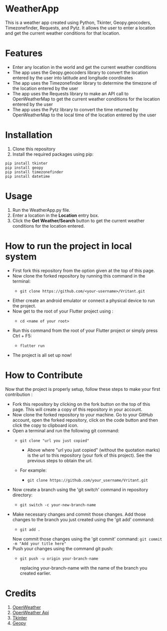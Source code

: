 # WeatherApp

This is a weather app created using Python, Tkinter, Geopy.geocoders, Timezonefinder, Requests, and Pytz. It allows the user to enter a location and get the current weather conditions for that location.

# Features

- Enter any location in the world and get the current weather conditions
- The app uses the Geopy.geocoders library to convert the location entered by the user into latitude and longitude coordinates
- The app uses the Timezonefinder library to determine the timezone of the location entered by the user
- The app uses the Requests library to make an API call to OpenWeatherMap to get the current weather conditions for the location entered by the user
- The app uses the Pytz library to convert the time returned by OpenWeatherMap to the local time of the location entered by the user

# Installation

1. Clone this repository 
2. Install the required packages using pip:
```shell
pip install tkinter
pip install geopy
pip install timezonefinder
pip install datetime
```

# Usage

1. Run the WeatherApp.py file.
2. Enter a location in the **Location** entry box.
3. Click the **Get Weather/Search** button to get the current weather conditions for the location entered.

# How to run the project in local system
- First fork this repository from the option given at the top of this page.
- Now clone the forked repository by running this command in the terminal:
  - ```
    git clone https://github.com/<your-username>/Vritant.git
    ``` 
- Either create an android emulator or connect a physical device to run the project.
- Now get to the root of your Flutter project using :
  - ```
    cd <name of your root>
    ```
- Run this command from the root of your Flutter project or simply press Ctrl + F5:
  - ```
    flutter run
    ```
- The project is all set up now!
# How to Contribute
Now that the project is properly setup, follow these steps to make your first contribution :
- Fork this repository by clicking on the fork button on the top of this page. This will create a copy of this repository in your account.
- Now clone the forked repository to your machine. Go to your GitHub account, open the forked repository, click on the code button and then click the copy to clipboard icon.
- Open a terminal and run the following git command:
  - ```
    git clone "url you just copied"
    ```
    - Above where "url you just copied" (without the quotation marks) is the url to this repository (your fork of this project). See the previous steps to obtain the url.
      
  - For example:
    - ```
      git clone https://github.com/your_username/Vritant.git
      ```
- Now create a branch using the 'git switch' command in repository directory:
  -   ```
      git switch -c your-new-branch-name
      ```
- Make necessary changes and commit those changes. Add those changes to the branch you just created using the 'git add' command:
  -   ```
      git add .
      ```
    Now commit those changes using the 'git commit' command:
      ```
      git commit -m "Add your title here"
      ```
- Push your changes using the command git push:
  -   ```
      git push -u origin your-branch-name
      ```
      replacing your-branch-name with the name of the branch you created earlier.


# Credits

1. [OpenWeather](https://openweathermap.org/)
2. [OpenWeather Api](https://openweathermap.org/api)
3. [Tkinter](https://docs.python.org/3/library/tkinter.html)
4. [Geopy](https://geopy.readthedocs.io/en/stable/#geocoders)
